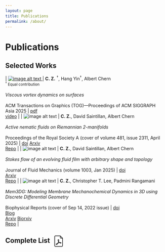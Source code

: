```yaml
---
layout: page
title: Publications
permalink: /about/
---
```

<!-- ## Name and Pronouciation  -->
<!-- My first name is CunCheng (存诚), or in short, Cheng (诚), and last name is Zhu (朱).   -->
<!-- My first name is Cun-Cheng (Chinese characters 存 t͡sʰwən˧˥ -诚 t͡ʂʰɤŋ˧˥), or in short, Cheng, and laqst name is Zhu, 朱(t͡ʂu˥).  -->

<!-- ## Education
- University of California, San Diego
    - PhD, Engineering with Specialization in Computational Science, 2019-ongoing
    - MS, Engineering Physics (in conjunction with the PhD program), 2019-2021
    - BS, Mechanical Engineering, 2015-2019
- Shenzhen Middle School, China -->

# Publications

## Selected Works
<!-- the image layout is based on https://lizheidner.com/front-end/responsive-images/ -->

| <a href="/project_pages/vis_vor_sigg2025.html"> <img src="/assets/images/vis_vor_siggraph.png" srcset="/assets/images/vis_vor_siggraph.png 100w" sizes="100vw" alt="image alt text" width = 400> </a>| **C. Z.** <sup>†</sup>, Hang Yin<sup>†</sup>, Albert Chern <br> <small><sup>†</sup> Equal contribution</small> <br><br> *Viscous vortex dynamics on surfaces*  <br><br> ACM Transactions on Graphics (TOG)—Proceedings of ACM SIGGRAPH Asia 2025 | [pdf](/assets/files/ViscousVortex.pdf) <br> [video](https://youtu.be/7jpIGQ0LVV0) |
| <img src="/assets/images/rspa.jpg" srcset="/assets/images/rspa.jpg 100w" sizes="100vw" alt="image alt text" width = 400> |     **C. Z.**, David Saintillan, Albert Chern <br><br> *Active nematic fluids on Riemannian 2-manifolds*  <br><br> Proceedings of the Royal Society A (cover of volume 481, issue 2311, April 2025) | [doi](https://doi.org/10.1098/rspa.2024.0418) [Arxiv](https://arxiv.org/abs/2405.06044)  <br> [Repo](https://github.com/CunchengZhu/Riemannian-active-nematics-2024)  |
| <img src="/assets/images/evolve.jpeg" srcset="/assets/images/evolve.jpeg 100w" sizes="100vw" alt="image alt text" width = 400> |     **C. Z.**, David Saintillan, Albert Chern <br><br> *Stokes flow of an evolving fluid film with arbitrary shape and topology*  <br><br> Journal of Fluid Mechanics (volume 1003, Jan 2025) | [doi](https://doi.org/10.1017/jfm.2024.1208) <br> [Arxiv](https://arxiv.org/abs/2407.14025)  <br> [Repo](https://github.com/CunchengZhu/Evolving-Stokes-flow-2024.git) |
| <img src="/assets/images/BPR_2_3_COVER-copy-600-600-p-L-97.jpg" srcset="/assets/images/BPR_2_3_COVER-copy-600-600-p-L-97.jpg 100w" sizes="100vw" alt="image alt text" width = 400> |     **C. Z.**, Christopher T. Lee, Padmini Rangamani <br><br> *Mem3DG: Modeling Membrane Mechanochemical Dynamics in 3D using Discrete Differential Geometry* <br><br>  Biophysical Reports (cover of Sep 14, 2022 issue)   | [doi](https://doi.org/10.1016/j.bpr.2022.100062) <br> [Blog](https://www.biophysics.org/blog/from-the-animation-industry-to-membrane-biophysics)  <br> [Arxiv](https://arxiv.org/abs/2111.04460) [Biorxiv](https://www.biorxiv.org/content/10.1101/2021.10.30.466618v2) <br> [Repo](https://github.com/CunchengZhu/Mem3DG) <!-- - solicited by the editor-in-chief for submission and cover of Sep 14, 2022 issue) -->   |

<!-- 
## Presentations
- Viscous flow of evolving film with arbitrary geometry and topology at *2025 SIAM Conference on Computational Science and Engineering (CSE25), Section of Geometric Mechanics*
- Viscous flow of evolving film with arbitrary geometry and topology at *the 16th World Congress on Computational Mechanics (WCCM)/4th Pan American Congress on Computational Mechanics (PANACM), Section of Geometric Mechanics*
- Active nematic fluids on Riemannian 2-manifolds at *Southern California Applied Mathematics Symposium 2024, UCSD*
- Viscous flow of evolving film with arbitrary geometry and topology at *Southern California Flow Physics Symposium (SoCal Fluids) XVII 2024, UCI*
- Dynamics of active nematic fluids on arbitrary manifolds: exploring the role of geometry and topology at *Mechanics of Life II workshop hosted by Center for Computational Biology, Flatiron Institute*
- Dynamics of active nematic fluids on arbitrary manifolds: exploring the role of geometry and topology at *APS DFD 76th Annual Meeting*
- Hydrodynamics of active nematics on curved stationary and deformable surface at *Southern California Flow Physics Symposium (SoCal Fluids) XVI 2023, SDSU* 
- Mem3DG: Modeling Membrane Mechanochemical Dynamics in 3D using Discrete Differential Geometry at *Poster session at Research Expo 2022, Jacobs School of Engineering, UCSD*
- Mem3DG: Modeling Membrane Mechanochemical Dynamics in 3D using Discrete Differential Geometry at *Allen Institute for Cell Science*
- Mem3DG: Modeling Membrane Mechanochemical Dynamics in 3D using Discrete Differential Geometry at *Biophysical Society 2022 poster session*  -->

## Complete List <a href="/assets/files/cv2_zhu.pdf" target="_blank"><img src="/assets/images/pdf.png" alt="CV" style="vertical-align: middle; margin-left: 5px; width: 35px; height: 35px;"></a>